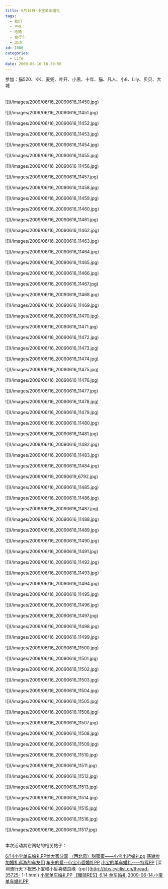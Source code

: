 ```yaml
---
title: 6月14日·小宝单车婚礼
tags:
  - 我们
  - 户外
  - 结婚
  - 自行车
  - 运动
id: 1086
categories:
  - Life
date: 2009-06-16 16:39:56
---
```


<div>参加：猫520、KK、麦兜、叶开、小黑、十年、猫、凡人、小8、Lily、贝贝、大城</div><div>&nbsp;</div><div>&nbsp;</div><div>![](/images/2009/06/16_20090616_11450.jpg)</div><div>&nbsp;</div><div>![](/images/2009/06/16_20090616_11451.jpg)</div><div>&nbsp;</div><div>![](/images/2009/06/16_20090616_11452.jpg)</div><div>&nbsp;</div><div>![](/images/2009/06/16_20090616_11453.jpg)</div><div>&nbsp;</div><div>![](/images/2009/06/16_20090616_11454.jpg)</div><div>&nbsp;</div><div>![](/images/2009/06/16_20090616_11455.jpg)</div><div>&nbsp;</div><div>![](/images/2009/06/16_20090616_11456.jpg)</div><div>&nbsp;</div><div>![](/images/2009/06/16_20090616_11457.jpg)</div><div>&nbsp;</div><div>![](/images/2009/06/16_20090616_11458.jpg)</div><div>&nbsp;</div><div>![](/images/2009/06/16_20090616_11459.jpg)</div><div>&nbsp;</div><div>![](/images/2009/06/16_20090616_11460.jpg)</div><div>&nbsp;</div><div>![](/images/2009/06/16_20090616_11461.jpg)</div><div>&nbsp;</div><div>![](/images/2009/06/16_20090616_11462.jpg)</div><div>&nbsp;</div><div>![](/images/2009/06/16_20090616_11463.jpg)</div><div>&nbsp;</div><div>![](/images/2009/06/16_20090616_11464.jpg)</div><div>&nbsp;</div><div>![](/images/2009/06/16_20090616_11465.jpg)</div><div>&nbsp;</div><div>![](/images/2009/06/16_20090616_11466.jpg)</div><div>&nbsp;</div><div>![](/images/2009/06/16_20090616_11467.jpg)</div><div>&nbsp;</div><div>![](/images/2009/06/16_20090616_11468.jpg)</div><div>&nbsp;</div><div>![](/images/2009/06/16_20090616_11469.jpg)</div><div>&nbsp;</div><div>![](/images/2009/06/16_20090616_11470.jpg)</div><div>&nbsp;</div><div>![](/images/2009/06/16_20090616_11471.jpg)</div><div>&nbsp;</div><div>![](/images/2009/06/16_20090616_11472.jpg)</div><div>&nbsp;</div><div>![](/images/2009/06/16_20090616_11473.jpg)</div><div>&nbsp;</div><div>![](/images/2009/06/16_20090616_11474.jpg)</div><div>&nbsp;</div><div>![](/images/2009/06/16_20090616_11475.jpg)</div><div>&nbsp;</div><div>![](/images/2009/06/16_20090616_11476.jpg)</div><div>&nbsp;</div><div>![](/images/2009/06/16_20090616_11477.jpg)</div><div>&nbsp;</div><div>![](/images/2009/06/16_20090616_11478.jpg)</div><div>&nbsp;</div><div>![](/images/2009/06/16_20090616_11479.jpg)</div><div>&nbsp;</div><div>![](/images/2009/06/16_20090616_11480.jpg)</div><div>&nbsp;</div><div>![](/images/2009/06/16_20090616_11481.jpg)</div><div>&nbsp;</div><div>![](/images/2009/06/16_20090616_11482.jpg)</div><div>&nbsp;</div><div>![](/images/2009/06/16_20090616_11483.jpg)</div><div>&nbsp;</div><div>![](/images/2009/06/16_20090616_11484.jpg)</div><div>&nbsp;</div><div>![](/images/2009/06/19_20090619_6792.jpg)</div><div>&nbsp;</div><div>![](/images/2009/06/16_20090616_11485.jpg)</div><div>&nbsp;</div><div>![](/images/2009/06/16_20090616_11486.jpg)</div><div>&nbsp;</div><div>![](/images/2009/06/16_20090616_11487.jpg)</div><div>&nbsp;</div><div>![](/images/2009/06/16_20090616_11488.jpg)</div><div>&nbsp;</div><div>![](/images/2009/06/16_20090616_11489.jpg)</div><div>&nbsp;</div><div>![](/images/2009/06/16_20090616_11490.jpg)</div><div>&nbsp;</div><div>![](/images/2009/06/16_20090616_11491.jpg)</div><div>&nbsp;</div><div>![](/images/2009/06/16_20090616_11492.jpg)</div><div>&nbsp;</div><div>![](/images/2009/06/16_20090616_11493.jpg)</div><div>&nbsp;</div><div>![](/images/2009/06/16_20090616_11494.jpg)</div><div>&nbsp;</div><div>![](/images/2009/06/16_20090616_11495.jpg)</div><div>&nbsp;</div><div>![](/images/2009/06/16_20090616_11496.jpg)</div><div>&nbsp;</div><div>![](/images/2009/06/16_20090616_11497.jpg)</div><div>&nbsp;</div><div>![](/images/2009/06/16_20090616_11498.jpg)</div><div>&nbsp;</div><div>![](/images/2009/06/16_20090616_11499.jpg)</div><div>&nbsp;</div><div>![](/images/2009/06/16_20090616_11500.jpg)</div><div>&nbsp;</div><div>![](/images/2009/06/16_20090616_11501.jpg)</div><div>&nbsp;</div><div>![](/images/2009/06/16_20090616_11502.jpg)</div><div>&nbsp;</div><div>![](/images/2009/06/16_20090616_11503.jpg)</div><div>&nbsp;</div><div>![](/images/2009/06/16_20090616_11504.jpg)</div><div>&nbsp;</div><div>![](/images/2009/06/16_20090616_11505.jpg)</div><div>&nbsp;</div><div>![](/images/2009/06/16_20090616_11506.jpg)</div><div>&nbsp;</div><div>![](/images/2009/06/16_20090616_11507.jpg)</div><div>&nbsp;</div><div>![](/images/2009/06/16_20090616_11508.jpg)</div><div>&nbsp;</div><div>![](/images/2009/06/16_20090616_11509.jpg)</div><div>&nbsp;</div><div>![](/images/2009/06/16_20090616_11510.jpg)</div><div>&nbsp;</div><div>![](/images/2009/06/16_20090616_11511.jpg)</div><div>&nbsp;</div><div>![](/images/2009/06/16_20090616_11512.jpg)</div><div>&nbsp;</div><div>![](/images/2009/06/16_20090616_11513.jpg)</div><div>&nbsp;</div><div>![](/images/2009/06/16_20090616_11514.jpg)</div><div>&nbsp;</div><div>![](/images/2009/06/16_20090616_11515.jpg)</div><div>&nbsp;</div><div>![](/images/2009/06/16_20090616_11516.jpg)</div><div>&nbsp;</div><div>![](/images/2009/06/16_20090616_11517.jpg)</div><div>&nbsp;</div><div>

本次活动其它网站的相关帖子：

[6/14小宝单车婚礼PP给大家分享](http://www.doyouhike.net/forum/cycling/361367,0,0,0.html)
[（西北风）甜蜜蜜&mdash;&mdash;小宝小哲婚礼pp](http://bbs.cyclist.cn/thread-36208-1-1.html)
[感谢参加婚礼巡游的车友们](http://bbs.cyclist.cn/thread-35826-1-1.html)
[车夫的爱--小宝小哲婚礼PP](http://bbs.cyclist.cn/thread-35744-1-1.html)
[小宝的单车婚礼----特写PP](http://bbs.cyclist.cn/thread-35819-1-1.html)
[深圳骑行天下祝贺小宝和小哲喜结良缘（pp）](http://bbs.cyclist.cn/thread-35725-
1-1.html)
[小宝单车婚礼PP](http://bbs.cyclist.cn/thread-35678-1-1.html)
[【臻骑RES】6.14 单车婚礼](http://www.resbike.net/bbs/thread-2358-5-1.html)
[2009-06-14,小宝单车婚礼PP](http://www.hybike.cn/bbs/dispbbs.asp?boardID=2&amp;ID=213&amp;page=1)
</div>